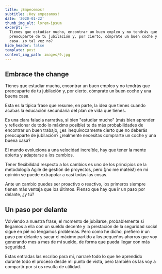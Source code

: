 ```yaml
---
title: ¡Empecemos!
subtitle: ¡Hoy empezamos!
date: '2020-01-22'
thumb_img_alt: lorem-ipsum
excerpt: >-
  Tienes que estudiar mucho, encontrar un buen empleo y no tendrás que
  preocuparte de tu jubilación y, por cierto, cómprate un buen coche y una buena
  casa. ¿o tal vez no?
hide_header: false
template: post
content_img_path: images/9.jpg
---
```

## Embrace the change

Tienes que estudiar mucho, encontrar un buen empleo y no tendrás que preocuparte de tu jubilación y, por cierto, cómprate un buen coche y una buena casa.

Esta es la típica frase que resume, en parte, la idea que tienes cuando acabas la educación secundaria del plan de vida que tienes.

Es una clara falacia narrativa, si bien "estudiar mucho" (más bien aprender y reflexionar de todo lo máximo posible) te da más probabilidades de encontrar un buen trabajo, ¿es inequívocamente cierto que no deberás preocuparte de jubilación? ¿realmente necesitas comprarte un coche y una buena casa?

El mundo evoluciona a una velocidad increíble, hay que tener la mente abierta y adaptarse a los cambios.

Tener flexibilidad respecto a los cambios es uno de los principios de la metodología Agile de gestión de proyectos, pero (¡no me matéis!) en mi opinión se puede extrapolar a casi todas las cosas.

Ante un cambio puedes ser proactivo o reactivo, los primeros siempre tienen más ventaja que los últimos. Pienso que hay que ir un paso por delante, ¿y tú?

##

## Un paso por delante

Volviendo a nuestra frase, el momento de jubilarse, probablemente si llegamos a ella con un sueldo decente y la prestación de la seguridad social sigue en pié no tengamos problemas. Pero como he dicho, prefiero ir un paso por delante y sacar el máximo partido a los pequeños ahorros que voy generando mes a mes de mi sueldo, de forma que pueda llegar con más seguridad.

Estas entradas las escribo para mí, narraré todo lo que he aprendido durante todo el proceso desde mi punto de vista, pero también os las voy a compartir por si os resulta de utilidad.

